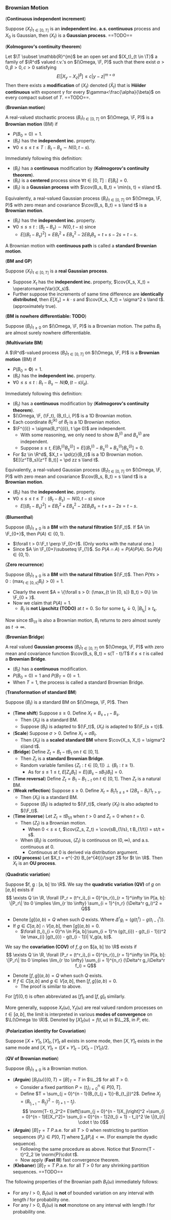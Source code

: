 ### Brownian Motion

(**Continuous independent increment**)

Suppose $(X_t)_{t \in [0, T]}$ is an **independent inc.** **a.s. continuous** process and $X_0$ is Gaussian, then $(X_t)$ is a **Gaussian process**. ==TODO==

(**Kolmogorov's continuity theorem**)

Let $\T \subset \mathbb{R}^{m}$ be an open set and $(X_t)_{t \in \T}$ a family of $\R^d$ valued r.v.'s on $(\Omega, \F, P)$ such that there exist $\alpha>0, \beta>0, c>0$ satisfying
$$
E\left[\left|X_{y}-X_{z}\right|^{\beta}\right] \leq c|y-z|^{m+\alpha}
$$
Then there exists a **modification** of $(X_t)$ denoted $(\widetilde X_t)$ that is **Hölder continuous** with exponent $\gamma$ for every $\gamma<\frac{\alpha}{\beta}$ on every compact subset of $T$. ==TODO==.

(**Brownian motion**)

A real-valued stochastic process $(B_t)_{t \in [0, T]}$ on $(\Omega, \F, P)$ is a **Brownian motion** (BM) if

- $P(B_0 = 0) = 1$.
- $(B_t)$ has the **independent inc.** property.
- $\forall 0 \le s \le t \le T: B_t - B_s \sim N(0, t - s)$.

Immediately following this definition:

- $(B_t)$ has a **continuous** modification by (**Kolmogorov's continuity theorem**).
- $(B_t)$ is a **centered** process since $\forall t\in [0, T]: E[B_t] = 0$.
- $(B_t)$ is a **Gaussian process** with $\cov(B_s, B_t) = \min(s, t) = s\land t$.

Equivalently, a real-valued Gaussian process $(B_t)_{t \in [0, T]}$ on $(\Omega, \F, P)$ with zero mean and covariance $\cov(B_s, B_t) = s \land t$ is a **Brownian motion**.

- $(B_t)$ has the **independent inc.** property.
- $\forall 0 \le s \le t:(B_t - B_s) \sim N(0, t - s)$ since
    - $E[(B_t - B_s)^2] = E B_t^2 + EB_s^2 - 2 EB_t B_s = t + s - 2s = t - s$.

A Brownian motion with **continuous path** is called a **standard Brownian motion**.

(**BM and GP**)

Suppose $(X_t)_{t \in [0, T]}$ is a **real Gaussian process**.

- Suppose $X_t$ has the **independent inc.** property, $\cov(X_s, X_t) = \operatorname{Var}(X_s)$.
- Further suppose the increments of same time difference are **identically distributed**, then $E[X_s] = k \cdot s$ and $\cov(X_s, X_t) = \sigma^2 s \land t$. (approximately true).

(**BM is nowhere differentiable: TODO**)

Suppose $(B_t)_{t \ge 0}$ on $(\Omega, \F, P)$ is a Brownian motion. The paths $B_t$ are almost surely nowhere differentiable.

(**Multivariate BM**)

A $\R^d$-valued process $(B_t)_{t \in [0, T]}$ on $(\Omega, \F, P)$ is a **Brownian motion** (BM) if

- $P(B_0 = \mathbf 0) = 1$.
- $(B_t)$ has the **independent inc.** property.
- $\forall 0 \le s \le t: B_t - B_s \sim N(\mathbf 0, (t - s)I_d)$.

Immediately following this definition:

- $(B_t)$ has a **continuous** modification by (**Kolmogorov's continuity theorem**).
- $(\Omega, \F, (\F_t), (B_t)_i, P)$ is a 1D Brownian motion.
- Each coordinate $B_t^{(k)}$ of $B_t$ is a 1D Brownian motion.
- $\F^{(i)} = \sigma(B_t^{(i)}, t \ge 0)$ are independent.
    - With some reasoning, we only need to show $B_t^{(i)}$ and $B_s^{(j)}$ are independent.
    - Suppose $s \le t$, $E[B_t^{(i)} B_s^{(j)}] = E[(B_t^{(i)} - B_s^{(i)} + B_{s}^{(i)}) B_s^{(j)}] = 0$.
- For $z \in \R^d$, $X_t = \pd{z}{B_t}$ is a 1D Brownian motion. $E[(z^TB_s)(z^T B_t)] = \pd zz s \land t$.

Equivalently, a real-valued Gaussian process $(B_t)_{t \in [0, T]}$ on $(\Omega, \F, P)$ with zero mean and covariance  $\cov(B_s, B_t) = s \land t$ is a **Brownian motion**.

- $(B_t)$ has the **independent inc.** property.
- $\forall 0 \le s \le t \le T:(B_t - B_s) \sim N(0, t - s)$ since
  - $E[(B_t - B_s)^2] = E B_t^2 + EB_s^2 - 2 EB_t B_s = t + s - 2s = t - s$.

(**Blumenthal**)

Suppose $(B_t)_{t \ge 0}$ is a **BM** with **the natural filtration** $(\F_t)$. If $A \in \F_{0+}$, then $P(A) \in \{0, 1\}$.

- $\forall t > 0:\F_t \perp \F_{0+}$. (Only works with the natural one.)
- Since $A \in \F_{0+}\subseteq \F_{1}$. So $P(A \cap A) = P(A)P(A)$. So $P(A) \in \{0, 1\}$.

(**Zero recurrence**)

Suppose $(B_t)_{t \ge 0}$ is a **BM** with **the natural filtration** $(\F_t)$. Then $P(\forall s > 0: (\max_{t \in [0, s]} B_t) > 0) = 1$.

- Clearly the event $A = \{\forall s > 0: (\max_{t \in [0, s]} B_t) > 0\} \in \F_{0 + }$.
- Now we claim that $P(A) = 1$.
  - $B_t$ is **not Lipschitz (TODO)** at $t = 0$. So for some $t_k \downarrow 0$, $|B_{t_k}| \ge t_k$.

Now since $t B_{1/t}$ is also a Brownian motion, $B_t$ returns to zero almost surely as $t \to \infty$.

(**Brownian Bridge**)

A real valued **Gaussian process** $(B_t)_{t \in [0, T]}$ on $(\Omega, \F, P)$ with zero mean and covariance function $\cov(B_s, B_t) = s(T - t)/T$ if $s \le t$ is called a **Brownian Bridge**.

- $(B_t)$ has a **continuous** modification.
- $P(B_0 = 0) = 1$ and $P(B_T = 0) = 1$.
- When $T = 1$, the process is called a standard Brownian Bridge.

(**Transformation of standard BM**)

Suppose $(B_t)$ is a standard BM on $(\Omega, \F, P)$. Then

- (**Time shift**) Suppose $s \ge 0$. Define $X_t = B_{s + t} - B_s$.
    - Then $(X_t)$ is a standard BM.
    - Suppose $(B_t)$ is adapted to $(\F_t)$, $(X_t)$ is adapted to $(\F_{s + t})$.
- (**Scale**) Suppose $\sigma > 0$. Define $X_t = \sigma B_t$.
    - Then $(X_t)$ is a **scaled standard BM** where $\cov(X_s, X_t) = \sigma^2 s\land t$.
- (**Bridge**) Define $Z_t = B_t - tB_1$ on $t \in [0, 1]$.
    - Then $Z_t$ is a **standard Brownian Bridge**.
    - Random variable families $\{Z_t: t \in [0, 1]\} \perp \{B_t: t \ge 1\}$.
        - As for $s \le 1 \le t$, $E[Z_sB_t] = E[(B_s - s B_1)B_t] = 0$.
- (**Time reversal**) Define $Z_t = B_1 - B_{1 - t}$ on $t \in [0, 1]$. Then $Z_t$ is a natural BM.
- (**Weak reflection**) Suppose $s \ge 0$. Define $X_t = B_t 1_{t \le s} + (2B_s - B_t) 1_{t> s}$.
    - Then $(X_t)$ is a standard BM.
    - Suppose $(B_t)$ is adapted to $(\F_t)$, clearly $(X_t)$ is also adapted to $(\F_t)$.
- (**Time inverse**) Let $Z_t = t B_{1 / t}$ when $t > 0$ and $Z_t = 0$ when $t = 0$.
    - Then $(Z_t)$ is a Brownian motion.
        - When $0 < s \le t$, $\cov(Z_s, Z_t) = \cov(sB_{1/s}, t B_{1/t}) = st/t = s$.
    - When $(B_t)$ is continuous, $(Z_t)$ is continuous on $(0, \infty)$, and a.s. continuous at $0$.
        - Continuous at $0$ is derived via distribution argument.
- (**OU process**) Let $X_t = e^{-2t} B_{e^{4t}}/\sqrt 2$ for $t \in \R$. Then $X_t$ is an **OU process**.

(**Quadratic variation**)

Suppose $f, g : [a, b] \to \R$. We say the **quadratic variation (QV)** of $g$ on $[a, b]$ exists if $$
\exists Q \in \R, \forall (P_r = (t^r_i)_{i = 0}^{n_r})_{r = 1}^\infty \in P[a, b]: \|P_r\| \to 0 \implies \lim_{r \to \infty} \sum_{i = 1}^{n_r} (\Delta^r g_i)^2 = Q$$
- Denote $[g](a, b) = Q$ when such $Q$ exists. Where $\Delta^r g_i = (g(t^r_i) - g(t^r_{i - 1}))$.
- If $g \in C[a, b]\cap V[a, b]$, then $[g](a, b) = 0$.
    - $\forall (t_i)_{i = 0}^n \in P[a, b]:\sum_{i = 1}^n (g(t_{i}) - g(t_{i - 1}))^2 \le \max_{i} |g(t_{i}) - g(t_{i - 1})| V_g(a, b)$.

We say the **covariation (COV)** of $f, g$ on $[a, b] \to \R$ exists if $$
\exists Q \in \R, \forall (P_r = (t^r_i)_{i = 0}^{n_r})_{r = 1}^\infty \in P[a, b]: \|P_r\| \to 0 \implies \lim_{r \to \infty} \sum_{i = 1}^{n_r} (\Delta^r g_i\Delta^r f_i) = Q$$
- Denote $[f, g](a, b) = Q$ when such $Q$ exists.
- If $f \in C[a, b]$ and $g \in V[a, b]$, then $[f, g](a, b) = 0$.
    - The proof is similar to above.

For $[f](0, t)$ is often abbreviated as $[f]_t$ and $[f, g]_t$ similarly.

More generally, suppose $X_t(\omega), Y_t(\omega)$ are real valued random processes on $t \in [a, b]$, the limit is interpreted in various **modes of convergence** on $\L(\Omega \to \R)$. Denoted by $[X]_t(\omega) = f(t, \omega)$ in $\L_2$, in $P$, etc.

(**Polarization identity for Covariation**)

Suppose $[X + Y]_t, [X]_t, [Y]_t$ all exists in some mode, then $[X, Y]_t$ exists in the same mode and $[X, Y]_t = \left([X + Y]_t - [X]_t - [Y]_t\right)/2$.

(**QV of Brownian motion**)

Suppose $(B_t)_{t \ge 0}$ is a Brownian motion.
- (**Arguin**) $[B_t(\omega)](0, T) = [B]_T = T$ in $\L_2$ for all $T > 0$.
    - Consider a fixed partition $P = (t_i)_{i = 0}^n \in P[0, T]$.
    - Define $T = \sum_{j = 0}^{n - 1}(B_{t_{j + 1}}-B_{t_j})^2$. Define $X_j = (B_{t_{j+1}} - B_{t_j})^2 - (t_{j + 1} - t_j)$. $$
    \norm{T- t}_2^2= E\left[\sum_{j = 0}^{n - 1}X_j\right]^2 =\sum_{i = 0}^{n - 1}E[X_i^2]= \sum_{i = 0}^{n - 1}2(t_{i + 1} - t_i)^2 \le \|(t_i)\| \cdot t \to 0$$
- (**Arguin**) $[B]_T = T$ $P$.a.e. for all $T > 0$ when restricting to partition sequences $(P_r) \in P[0, T]$ where $\sum_r\|P_r\| < \infty$. (For example the dyadic sequence).
    - Following the same procedure as above. Notice that $\norm{T - t}^2_2 \le \norm{P}\cdot t$.
    - Now apply (**Fast III**) fast convergence theorem.
- (**Klebaner**) $[B]_T = T$ $P$.a.e. for all $T > 0$ for any shrinking partition sequences. ==TODO==

The following properties of the Brownian path $B_t(\omega)$ immediately follows:
- For any $l > 0$, $B_t(\omega)$ is **not** of bounded variation on any interval with length $l$ for probability one.
- For any $l > 0$, $B_t(\omega)$ is **not** monotone on any interval with length $l$ for probability one.

